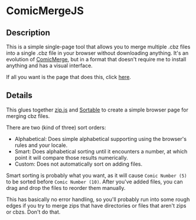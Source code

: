 # ComicMergeJS

## Description

This is a simple single-page tool that allows you to merge multiple .cbz files into a single .cbz file in your browser without downloading anything. It's an evolution of [ComicMerge](https://github.com/khutchins/ComicMerge), but in a format that doesn't require me to install anything and has a visual interface.

If all you want is the page that does this, click [here](https://khutchins.github.io/ComicMergeJS).

## Details

This glues together [zip.js](https://gildas-lormeau.github.io/zip.js/) and [Sortable](https://github.com/SortableJS/Sortable) to create a simple browser page for merging cbz files.

There are two (kind of three) sort orders:

* Alphabetical: Does simple alphabetical supporting using the browser's rules and your locale.
* Smart: Does alphabetical sorting until it encounters a number, at which point it will compare those results numerically.
* Custom: Does not automatically sort on adding files.

Smart sorting is probably what you want, as it will cause `Comic Number (5)` to be sorted before `Comic Number (10)`. After you've added files, you can drag and drop the files to reorder them manually.

This has basically no error handling, so you'll probably run into some rough edges if you try to merge zips that have directories or files that aren't zips or cbzs. Don't do that.
